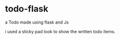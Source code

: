 # todo-flask
a Todo made using flask and Js

i used a sticky pad look to show the written todo items.
